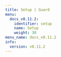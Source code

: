 ```yaml
---
title: Setup | Guard
menu:
  docs_v0.11.2:
    identifier: setup
    name: Setup
    weight: 30
menu_name: docs_v0.11.2
info:
  version: v0.11.2
---
```


